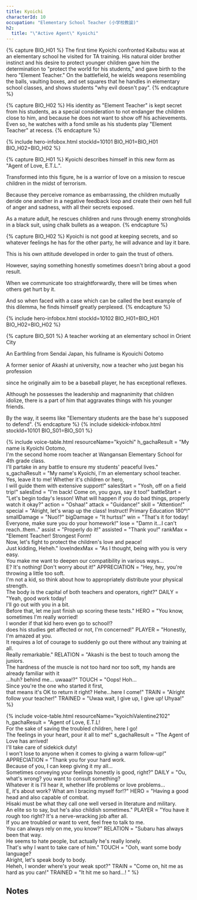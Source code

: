 ```yaml
---
title: Kyoichi
characterId: 10
occupation: "Elementary School Teacher (小学校教諭)"
h2:
  title: "\"Active Agent\" Kyoichi"
---
```


{% capture BIO_H01 %}
The first time Kyoichi confronted Kaibutsu was at an elementary school he visited for TA training. His natural older brother instinct and his desire to protect younger children gave him the determination to "protect the world for his students," and gave birth to the hero "Element Teacher." On the battlefield, he wields weapons resembling the balls, vaulting boxes, and set squares that he handles in elementary school classes, and shows students "why evil doesn't pay".
{% endcapture %}

{% capture BIO_H02 %}
His identity as  "Element Teacher" is kept secret from his students, as a special consideration to not endanger the children close to him, and because he does not want to show off his achievements. Even so, he watches with a fond smile as his students play "Element Teacher" at recess.
{% endcapture %}

{% include hero-infobox.html stockId=10101 BIO_H01=BIO_H01 BIO_H02=BIO_H02 %}

{% capture BIO_H01 %}
Kyoichi describes himself in this new form as "Agent of Love, E.T.L.".

Transformed into this figure, he is a warrior of love on a mission to rescue children in the midst of terrorism.

Because they perceive romance as embarrassing, the children mutually deride one another in a negative feedback loop and create their own hell full of anger and sadness, with all their secrets exposed. 

As a mature adult, he rescues children and runs through enemy strongholds in a black suit, using chalk bullets as a weapon.
{% endcapture %}

{% capture BIO_H02 %}
Kyoichi is not good at keeping secrets, and so whatever feelings he has for the other party, he will advance and lay it bare.

This is his own attitude developed in order to gain the trust of others.

However, saying something honestly sometimes doesn't bring about a good result.

When we communicate too straightforwardly, there will be times when others get hurt by it.

And so when faced with a case which can be called the best example of this dilemma, he finds himself greatly perplexed.
{% endcapture %}

{% include hero-infobox.html stockId=10102 BIO_H01=BIO_H01 BIO_H02=BIO_H02 %}

{% capture BIO_S01 %}
A teacher working at an elementary school in Orient City

An Earthling from Sendai Japan, his fullname is Kyouichi Ootomo

A former senior of Akashi at university, now a teacher who just began his profession

since he originally aim to be a baseball player, he has exceptional reflexes.

Although he possesses the leadership and magnanimity that children idolize, there is a part of him that aggravates things with his younger friends.

By the way, it seems like "Elementary students are the base he's supposed to defend".
{% endcapture %}
{% include sidekick-infobox.html stockId=10101 BIO_S01=BIO_S01 %}

{% include voice-table.html resourceName="kyoichi"
h_gachaResult = "My name is Kyoichi Ootomo, <br>I'm the second home room teacher at Wangansan Elementary School for 4th grade class.<br>I'll partake in any battle to ensure my students' peaceful lives."
s_gachaResult = "My name's Kyoichi, I'm an elementary school teacher.<br>Yes, leave it to me! Whether it's children or hero,<br>I will guide them with extensive support!"
salesStart = "Yosh, off on a field trip!"
salesEnd = "I'm back! Come on, you guys, say it too!"
battleStart = "Let's begin today's lesson! What will happen if you do bad things, properly watch it okay?"
action = "Oshaa!"
attack = "Guidance!"
skill = "Attention!"
special = "Alright, let's wrap up the class! Instruct! Primary Education 180°!"
smallDamage = "Nuo!?"
bigDamage = "It hurtss!"
win = "That's it for today! Everyone, make sure you do your homework!"
lose = "Damn it…I can't reach..them.."
assist = "Properly do it!"
assisted = "Thank you!"
rankMax = "Element Teacher! Strongest Form!<br>Now, let's fight to protect the children's love and peace!<br>Just kidding, Heheh."
loveIndexMax = "As I thought, being with you is very easy.<br>You make me want to deepen our compatibility in various ways…<br>E? It's nothing! Don't worry about it!"
APPRECIATION = "Hey, hey, you're throwing a little too soft.<br>I'm not a kid, so think about how to appropriately distribute your physical strength.<br>The body is the capital of both teachers and operators, right?"
DAILY = "Yeah, good work today!<br>I'll go out with you in a bit.<br>Before that, let me just finish up scoring these tests."
HERO = "You know, sometimes I'm really worried!<br>I wonder if that kid hero even go to school!?<br>does his studies get affected or not, I'm concerned!"
PLAYER = "Honestly, I'm amazed at you.<br>It requires a lot of courage to suddenly go out there without any training at all.<br>Really remarkable."
RELATION = "Akashi is the best to touch among the juniors.<br>The hardness of the muscle is not too hard nor too soft, my hands are already familiar with it<br>...huh? behind me... uwaaa!?"
TOUCH = "Oops! Hoh…<br>Since you're the one who started it first,<br>that means it's OK to return it right? Hehe…here I come!"
TRAIN = "Alright follow your teacher!"
TRAINED = "Uwaa wait, I give up, I give up! Uhyaa!"
%}

{% include voice-table.html resourceName="kyoichiValentine2102"
h_gachaResult = "Agent of Love, E.T.L!<br>For the sake of saving the troubled children, here I go!<br>The feelings in your heart, pour it all to me!"
s_gachaResult = "The Agent of Love has arrived!<br>I'll take care of sidekick duty!<br>I won't lose to anyone when it comes to giving a warm follow-up!"
APPRECIATION = "Thank you for your hard work.<br>Because of you, I can keep giving it my all…<br>Sometimes conveying your feelings honestly is good, right?"
DAILY = "Ou, what's wrong? you want to consult something?<br>Whatever it is I'll hear it, whether life problems or love problems…<br>E, it's about work? What am I bracing myself for!?"
HERO = "Having a good head and also capable of combat.<br>Hisaki must be what they call one well versed in literature and military.<br>An elite so to say, but he's also childish sometimes."
PLAYER = "You have it rough too right? It's a nerve-wracking job after all.<br>If you are troubled or want to vent, feel free to talk to me.<br>You can always rely on me, you know?"
RELATION = "Subaru has always been that way.<br>He seems to hate people, but actually he's really lonely.<br>That's why I want to take care of him."
TOUCH = "Ooh, want some body language?<br>Alright, let's speak body to body.<br>Heheh, I wonder where's your weak spot?"
TRAIN = "Come on, hit me as hard as you can!" 
TRAINED = "It hit me so hard…! "
%}

## Notes

